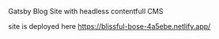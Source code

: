 Gatsby Blog Site
with headless contentfull CMS

site is deployed here
https://blissful-bose-4a5ebe.netlify.app/
